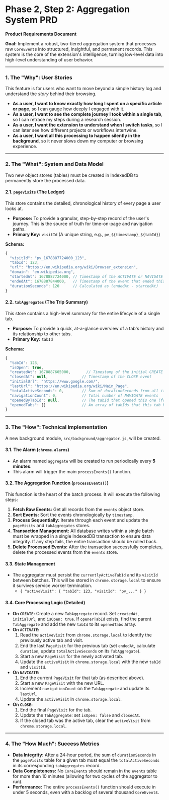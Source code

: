 # Phase 2, Step 2: Aggregation System PRD

**Product Requirements Document**

**Goal:** Implement a robust, two-tiered aggregation system that processes raw `CoreEvent`s into structured, insightful, and permanent records. This system is the core of the extension's intelligence, turning low-level data into high-level understanding of user behavior.

---

### 1. The "Why": User Stories

This feature is for users who want to move beyond a simple history log and understand the *story* behind their browsing.

-   **As a user, I want to know exactly how long I spent on a specific article or page**, so I can gauge how deeply I engaged with it.
-   **As a user, I want to see the complete journey I took within a single tab**, so I can retrace my steps during a research session.
-   **As a user, I want the extension to understand when I switch tasks**, so I can later see how different projects or workflows intertwine.
-   **As a user, I want all this processing to happen silently in the background**, so it never slows down my computer or browsing experience.

---

### 2. The "What": System and Data Model

Two new object stores (tables) must be created in IndexedDB to permanently store the processed data.

#### 2.1. `pageVisits` (The Ledger)

This store contains the detailed, chronological history of every page a user looks at.

-   **Purpose:** To provide a granular, step-by-step record of the user's journey. This is the source of truth for time-on-page and navigation paths.
-   **Primary Key:** `visitId` (A unique string, e.g., `pv_${timestamp}_${tabId}`)

**Schema:**

```javascript
{
  "visitId": "pv_1678887724000_123",
  "tabId": 123,
  "url": "https://en.wikipedia.org/wiki/Browser_extension",
  "domain": "en.wikipedia.org",
  "startedAt": 1678887724000, // Timestamp of the ACTIVATE or NAVIGATE event that started this visit
  "endedAt": 1678887844000,   // Timestamp of the event that ended this visit (can be null if active)
  "durationSeconds": 120      // Calculated as (endedAt - startedAt)
}
```

#### 2.2. `tabAggregates` (The Trip Summary)

This store contains a high-level summary for the entire lifecycle of a single tab.

-   **Purpose:** To provide a quick, at-a-glance overview of a tab's history and its relationship to other tabs.
-   **Primary Key:** `tabId`

**Schema:**

```javascript
{
  "tabId": 123,
  "isOpen": true,
  "createdAt": 1678887605000,       // Timestamp of the initial CREATE event
  "closedAt": null,               // Timestamp of the CLOSE event
  "initialUrl": "https://www.google.com/",
  "lastUrl": "https://en.wikipedia.org/wiki/Main_Page",
  "totalActiveSeconds": 0,        // Sum of durationSeconds from all its child pageVisits
  "navigationCount": 0,           // Total number of NAVIGATE events
  "openedByTabId": null,          // The tabId that opened this one (from openerTabId)
  "openedTabs": []                // An array of tabIds that this tab has opened
}
```

---

### 3. The "How": Technical Implementation

A new background module, `src/background/aggregator.js`, will be created.

#### 3.1. The Alarm (`chrome.alarms`)

-   An alarm named `aggregate` will be created to run periodically every **5 minutes**.
-   This alarm will trigger the main `processEvents()` function.

#### 3.2. The Aggregation Function (`processEvents()`)

This function is the heart of the batch process. It will execute the following steps:

1.  **Fetch Raw Events:** Get all records from the `events` object store.
2.  **Sort Events:** Sort the events chronologically by `timestamp`.
3.  **Process Sequentially:** Iterate through each event and update the `pageVisits` and `tabAggregates` stores.
4.  **Transaction Management:** All database writes within a single batch must be wrapped in a single IndexedDB transaction to ensure data integrity. If any step fails, the entire transaction should be rolled back.
5.  **Delete Processed Events:** After the transaction successfully completes, delete the processed events from the `events` store.

#### 3.3. State Management

-   The aggregator must persist the `currentlyActiveTabId` and its `visitId` between batches. This will be stored in `chrome.storage.local` to ensure it survives service worker termination.
    -   `{ "activeVisit": { "tabId": 123, "visitId": "pv_..." } }`

#### 3.4. Core Processing Logic (Detailed)

-   **On `CREATE`:** Create a new `TabAggregate` record. Set `createdAt`, `initialUrl`, and `isOpen: true`. If `openerTabId` exists, find the parent `TabAggregate` and add the new `tabId` to its `openedTabs` array.
-   **On `ACTIVATE`:**
    1.  Read the `activeVisit` from `chrome.storage.local` to identify the previously active tab and visit.
    2.  End the last `PageVisit` for the previous tab (set `endedAt`, calculate `duration`, update `totalActiveSeconds` on its `TabAggregate`).
    3.  Start a new `PageVisit` for the newly activated tab.
    4.  Update the `activeVisit` in `chrome.storage.local` with the new `tabId` and `visitId`.
-   **On `NAVIGATE`:**
    1.  End the current `PageVisit` for that tab (as described above).
    2.  Start a new `PageVisit` with the new URL.
    3.  Increment `navigationCount` on the `TabAggregate` and update its `lastUrl`.
    4.  Update the `activeVisit` in `chrome.storage.local`.
-   **On `CLOSE`:**
    1.  End the final `PageVisit` for the tab.
    2.  Update the `TabAggregate`: set `isOpen: false` and `closedAt`.
    3.  If the closed tab was the active tab, clear the `activeVisit` from `chrome.storage.local`.

---

### 4. The "How Much": Success Metrics

-   **Data Integrity:** After a 24-hour period, the sum of `durationSeconds` in the `pageVisits` table for a given tab must equal the `totalActiveSeconds` in its corresponding `tabAggregates` record.
-   **Data Completeness:** No `CoreEvent`s should remain in the `events` table for more than 10 minutes (allowing for two cycles of the aggregator to run).
-   **Performance:** The entire `processEvents()` function should execute in under 5 seconds, even with a backlog of several thousand `CoreEvent`s.